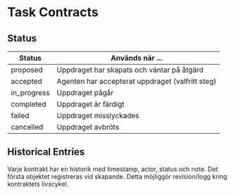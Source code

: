 # Task Contracts

## Status

| Status      | Används när ...                                        |
|-------------|------------------------------------------------------- |
| proposed    | Uppdraget har skapats och väntar på åtgärd             |
| accepted    | Agenten har accepterat uppdraget (valfritt steg)       |
| in_progress | Uppdraget pågår                                        |
| completed   | Uppdraget är färdigt                                   |
| failed      | Uppdraget misslyckades                                 |
| cancelled   | Uppdraget avbröts                                      |

## Historical Entries
Varje kontrakt har en historik med timestamp, actor, status och note. Det första objektet registreras vid skapande. Detta möjliggör revision/logg kring kontraktets livscykel.
